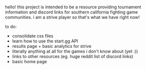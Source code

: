 hello! this project is intended to be a resource providing tournament information and discord links for southern california fighting game communities. i am a strive player so that's what we have right now! 

to do:
* consolidate css files
* learn how to use the start.gg API
* results page + basic analytics for strive
* literally anything at all for the games i don't know about (yet :))
* links to other resources (eg. huge reddit list of discord links)
* basic home page
